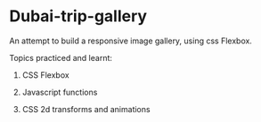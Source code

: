 # Dubai-trip-gallery

An attempt to build a responsive image gallery, using css Flexbox.

Topics practiced and learnt:

1. CSS Flexbox

2. Javascript functions

3. CSS 2d transforms and animations



